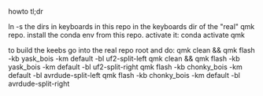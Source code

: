 howto tl;dr

ln -s the dirs in keyboards in this repo in the keyboards dir of the "real" qmk repo.
install the conda env from this repo.
activate it:
conda activate qmk

to build the keebs go into the real repo root and do:
qmk clean && qmk flash -kb yask_bois -km default -bl uf2-split-left
qmk clean && qmk flash -kb yask_bois -km default -bl uf2-split-right
qmk flash -kb chonky_bois -km default -bl avrdude-split-left
qmk flash -kb chonky_bois -km default -bl avrdude-split-right
